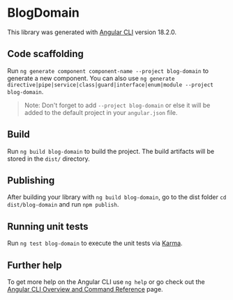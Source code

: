 # BlogDomain

This library was generated with [Angular CLI](https://github.com/angular/angular-cli) version 18.2.0.

## Code scaffolding

Run `ng generate component component-name --project blog-domain` to generate a new component. You can also use `ng generate directive|pipe|service|class|guard|interface|enum|module --project blog-domain`.
> Note: Don't forget to add `--project blog-domain` or else it will be added to the default project in your `angular.json` file. 

## Build

Run `ng build blog-domain` to build the project. The build artifacts will be stored in the `dist/` directory.

## Publishing

After building your library with `ng build blog-domain`, go to the dist folder `cd dist/blog-domain` and run `npm publish`.

## Running unit tests

Run `ng test blog-domain` to execute the unit tests via [Karma](https://karma-runner.github.io).

## Further help

To get more help on the Angular CLI use `ng help` or go check out the [Angular CLI Overview and Command Reference](https://angular.dev/tools/cli) page.
